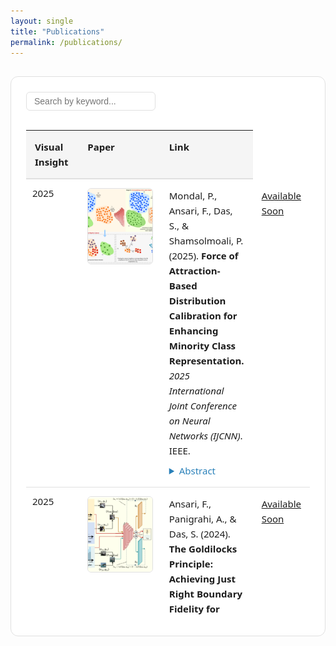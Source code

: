 ```yaml
---
layout: single
title: "Publications"
permalink: /publications/
---
```

<style>
  :root {
    --bg-color: #ffffff;
    --text-color: #1c1c1c;
    --border-color: #e0e0e0;
    --highlight: #2980b9;
    --hover-bg: #f5f5f5;
  }

  @media (prefers-color-scheme: dark) {
    :root {
      --bg-color: #121212;
      --text-color: #e0e0e0;
      --border-color: #2c2c2c;
      --highlight: #4da6ff;
      --hover-bg: #1f1f1f;
    }
  }

  .pub-section {
    padding: 24px;
    background-color: var(--bg-color);
    border: 1px solid var(--border-color);
    border-radius: 12px;
    margin-top: 30px;
  }

  .pub-header {
    display: flex;
    justify-content: space-between;
    align-items: center;
    margin-bottom: 16px;
  }

  .pub-search {
    padding: 6px 12px;
    font-size: 14px;
    border: 1px solid var(--border-color);
    border-radius: 6px;
    background-color: var(--bg-color);
    color: var(--text-color);
  }

  .pub-table-wrapper {
    max-height: 800px;
    overflow-y: auto;
    overflow-x: auto;
    border-radius: 8px;
    position: relative;
  }

  .pub-table {
    width: 100%;
    border-collapse: separate;
    border-spacing: 0;
    font-family: 'Segoe UI', sans-serif;
    font-size: 15px;
    line-height: 1.6;
    color: var(--text-color);
    background-color: var(--bg-color);
    table-layout: fixed;
  }

  .pub-table thead th {
    background-color: var(--hover-bg);
    position: sticky;
    top: 0;
    z-index: 10;
    border-bottom: 2px solid var(--border-color);
  }

  .pub-table th, .pub-table td {
    padding: 14px;
    text-align: left;
    border-bottom: 1px solid var(--border-color);
    vertical-align: top;
  }

  .pub-table tr:hover {
    background-color: var(--hover-bg);
    transition: background-color 0.3s ease;
  }

  .pub-image {
    width: 180px;
    height: 120px;
    object-fit: cover;
    border-radius: 6px;
    border: 1px solid var(--border-color);
    background-color: #fff;
  }

  details summary {
    cursor: pointer;
    color: var(--highlight);
    font-weight: 500;
    margin-top: 8px;
  }

  .pub-link a {
    color: var(--highlight);
    text-decoration: none;
    font-weight: 500;
  }

  .pub-link a:hover {
    text-decoration: underline;
  }

  @media (max-width: 768px) {
    .pub-image {
      width: 100%;
      height: auto;
    }

    .pub-table td, .pub-table th {
      padding: 10px;
    }
  }
</style>
<div class="pub-section">
  <div class="pub-header">
    <input type="text" id="pubSearch" class="pub-search" placeholder="Search by keyword...">
  </div>
  <div class="pub-table-wrapper">
    <table class="pub-table" id="pubTable">
      <thead style="position: sticky; top: 0; z-index: 2; background-color: var(--hover-bg);">
        <tr>
          <th style="width: 20%;">Visual Insight</th>
          <th style="width: 60%;">Paper</th>
          <th style="width: 12%;">Link</th>
        </tr>
      </thead>
      <tbody>
    <tr>
      <td style="white-space: nowrap; padding: 10px;">2025</td>
      <td><img src="assets/publications/mot_diag.png" alt="Thumbnail" class="pub-image"></td>
      <td>
        Mondal, P., Ansari, F., Das, S., & Shamsolmoali, P. (2025). <strong>Force of Attraction-Based Distribution Calibration for Enhancing Minority Class Representation.</strong> 
        <em>2025 International Joint Conference on Neural Networks (IJCNN)</em>. IEEE.
          <details style="margin-top: 8px;">
            <summary style="cursor: pointer; color: #2980b9;">Abstract</summary>
            <p style="margin-top: 6px;">
        Imbalanced image datasets pose significant challenges for developing robust classifiers, particularly when certain classes are heavily underrepresented. To tackle this issue, we propose Density-Driven Attraction (DDA) Oversampling, a novel technique designed to improve class representation in the latent space. Our approach begins by projecting images into disentangled latent representations, ensuring clear separation between classes and precise identification of subclasses. At the core of this method is the Density-Driven Attraction Force (DDAF), a mechanism inspired by gravitational forces. DDAF quantifies the attraction between components of well-represented and underrepresented classes, adjusting the attraction based on the density of each component. This process recalibrates the distributions of underrepresented classes by leveraging their strongest attractions, effectively simulating the natural principles of mass attraction. Extensive classification experiments on six multiclass imbalanced datasets demonstrate that DDA Oversampling outperforms existing state-of-the-art methods, resulting in more accurate and balanced class distributions.     
  </p>
   </details> 
      </td>
      <td><a href="https://ieeexplore.ieee.org/" target="_blank"><span><i class="fas fa-scroll"></i>Available Soon</span></a></td>
    </tr>
    <tr>
      <td style="white-space: nowrap; padding: 10px;">2025</td>
      <td><img src="assets/publications/goldilock.png" alt="Thumbnail" class="pub-image"></td>
      <td>
        Ansari, F., Panigrahi, A., & Das, S. (2024). <strong>The Goldilocks Principle: Achieving Just Right Boundary Fidelity for Long-Tailed Classification.</strong> 
        <em>IEEE Transactions on Emerging Topics in Computational Intelligence</em>.         
        <details style="margin-top: 8px;">
            <summary style="cursor: pointer; color: #2980b9;">Abstract</summary>
            <p style="margin-top: 6px;">
        This study addresses the challenges of learning from long-tailed class imbalances in deep neural networks, particularly for image recognition. Long-tailed class imbalances occur when a dataset's class distribution is highly skewed, with a few head classes containing many instances and numerous tail classes having fewer instances. This imbalance becomes problematic when traditional classification methods, especially deep learning models, prioritize accuracy in the more frequent classes, neglecting the less common ones. 
Furthermore, these methods struggle to maintain consistent boundary fidelity—decision boundaries that are sharp enough to distinguish classes yet smooth enough to generalize well. Hard boundaries, often caused by overfitting tail classes, amplify intra-class variations, while overly soft boundaries blur distinctions between classes, reducing classification accuracy.
We propose a dual-branch network with a shared feature extractor to overcome these challenges. This network uses instance and median samplers for head and medium classes and a reverse sampler for tail classes. Additionally, we implement a specialized loss function as a feature regularizer to reduce the model's sensitivity to irrelevant intra-class variations during classification. This loss function dynamically modulates feature representation alignment, promoting cohesive intra-class structures and clear inter-class separations. To achieve this, our framework incorporates two key components: Dual-Branch Sampler-Guided Mixup (DBSGM) and Adaptive Class-Aware Feature Regularizer (ACFR), which work together to balance class representation and refine decision boundaries.
Integrating DBSGM and ACFR during training helps shape decision boundaries that align with class semantics. To ensure class boundaries are appropriately defined, we propose the temperature-adaptive supervised contrastive loss (TASCL) within the ACFR module, achieving the right balance between smoothness and sharpness. Our single-stage, end-to-end framework demonstrates significant performance improvements, offering a promising solution to the challenges of long-tailed class imbalances in deep learning. 
            </p>
          </details> 
      </td>
      <td><a href="https://ieeexplore.ieee.org/" target="_blank"><span><i class="fas fa-scroll"></i>Available Soon</span></a></td>
    </tr>
    <tr>
      <td style="white-space: nowrap; padding: 10px;">2024</td>
      <td><img src="assets/publications/skin_fairness.jpg" alt="Thumbnail" class="pub-image"></td>
      <td>
        Ansari, F., Chakraborti, T., & Das, S. (2024). <strong>Algorithmic Fairness in Lesion Classification by Mitigating Class Imbalance and Skin Tone Bias.</strong> 
        <em>International Conference on Medical Image Computing and Computer-Assisted Intervention</em>, 373–382. Springer Nature Switzerland Cham.
         <details style="margin-top: 8px;">
            <summary style="cursor: pointer; color: #2980b9;">Abstract</summary>
            <p style="margin-top: 6px;">
Deep learning models have shown considerable promise in the classification of skin lesions. However, a notable challenge arises from their inherent bias towards dominant skin tones and the issue of imbalanced class representation. This study introduces a novel data augmentation technique designed to address these limitations. Our approach harnesses contextual information from the prevalent class to synthesize various samples representing minority classes. Using a mixup-based algorithm guided by an adaptive sampler, our method effectively tackles bias and class imbalance issues. The adaptive sampler dynamically adjusts sampling probabilities based on the network’s meta-set performance, enhancing overall accuracy. Our research demonstrates the efficacy of this approach in mitigating skin tone bias and achieving robust lesion classification across a spectrum of diverse skin colors from two distinct benchmark datasets, offering promising implications for improving dermatological diagnostic systems.
        </p>
          </details> 
      </td>
      <td><a href="https://link.springer.com/chapter/10.1007/978-3-031-72378-0_35" target="_blank"><span><i class="fas fa-scroll"></i>Paper</span></a></td>
    </tr>
    <tr>
      <td style="white-space: nowrap; padding: 10px;">2024</td>
      <td><img src="assets/publications/cco_oversampling.jpg" alt="Thumbnail" class="pub-image"></td>
      <td>
        Mondal, P., Ansari, F., & Das, S. (2024). <strong>CCO: A cluster core-based oversampling technique for improved class-imbalanced learning.</strong> 
        <em>IEEE Transactions on Emerging Topics in Computational Intelligence</em>.
                         <details style="margin-top: 8px;">
            <summary style="cursor: pointer; color: #2980b9;">Abstract</summary>
            <p style="margin-top: 6px;">
        Supervised classification problems from the real world typically face a challenge characterized by the scarcity of samples in one or more target classes compared to the rest of the majority classes. In response to such class imbalance, we propose an oversampling technique based on clustering, aiming to populate the minority class with synthetic samples. This approach capitalizes on the notion of “Cluster Cores,” representing locally dense regions within clusters. These Cluster Cores act as central, densely crowded areas that capture intricate topological properties of the corresponding clusters, especially in complex datasets with a non-convex spatial orientation in the feature space. By concentrating on these high-density regions, our clustering-based oversampling technique generates synthetic samples within the convex hull region of minority class instances in the formed clusters. This strategy ensures the creation of points that align with the data space and considers each minority instance within a specific cluster, thereby averting the problems encountered due to the generation of artificial samples by mere linear combination of the minority class data points, as is encountered in SMOTE (Synthetic Minority Oversampling Technique)-based algorithms. To assess the efficacy of our proposal, we conducted experimental comparisons against several cutting-edge algorithms, considering an array of evaluation metrics on well-known datasets used in the literature for both binary and multi-class classification. Additionally, we undertook a detailed ablation study, scrutinized existing algorithms in our context, delineated their strengths and limitations, and contemplated potential research directions in this domain.
           </p>
          </details>
      </td>
      <td><a href="https://ieeexplore.ieee.org/document/10555431" target="_blank"><span><i class="fas fa-scroll"></i>Paper</span></a></td>
    </tr>
    <tr>
      <td style="white-space: nowrap; padding: 10px;">2024</td>
      <td><img src="assets/publications/mo2e_experts.jpg" alt="Thumbnail" class="pub-image"></td>
      <td>
        Ansari, F., Bhattacharya, A., Saha, B., & Das, S. (2024). <strong>Mo2E: Mixture of Two Experts for Class-Imbalanced Learning from Medical Images.</strong> 
        <em>2024 IEEE International Symposium on Biomedical Imaging (ISBI)</em>, 1–5. IEEE.
                         <details style="margin-top: 8px;">
            <summary style="cursor: pointer; color: #2980b9;">Abstract</summary>
            <p style="margin-top: 6px;">
        Class imbalance in the medical image dataset is almost inherent due to the limited availability of clinical data for certain diseases and patient populations. Under-represented classes in the training set affect the classification task because the classifier tends to learn more from the majority classes, which are more common in the dataset and ignore data from the minority classes. To mitigate this issue, we propose a method to learn using two different convolutional neural network-based experts; such experts try to learn boundaries within the head classes, between the head and tail classes, and within the tail classes. During expert training, we integrate the MixUp regularization method to augment imbalanced data, employing distinct data sampling strategies for more effective mixing compared to random selection in traditional MixUp. During the inference phase, we combine the logits of the different experts based on their expertise in the corresponding classes. This way, we can improve the accuracy of the head and tail classes. Experiments using highly imbalanced and long-tailed datasets demonstrate the effectiveness of the suggested framework.
           </p>
          </details>
      </td>
      <td><a href="https://ieeexplore.ieee.org/document/10635212" target="_blank"><span><i class="fas fa-scroll"></i>Paper</span></a></td>
    </tr>
    <tr>
      <td style="white-space: nowrap; padding: 10px;">2023</td>
      <td><img src="assets/publications/minority_statistics.jpg" alt="Thumbnail" class="pub-image"></td>
      <td>
        Ansari, F., Das, S., & Shamsolmoali, P. (2023). <strong>Handling class imbalance by estimating minority class statistics.</strong> 
        <em>2023 International Joint Conference on Neural Networks (IJCNN)</em>, 1–8. IEEE.
         <details style="margin-top: 8px;">
            <summary style="cursor: pointer; color: #2980b9;">Abstract</summary>
            <p style="margin-top: 6px;">
             The problem of class imbalance arises in machine learning due to the unequal class-specific distribution of data, where most samples belong to one class, and only a few represent the others. To tackle this issue, one paradigm is to use oversampling techniques that synthesize artificial samples of the minority class using the convex combination of the minority class samples taken in some specialized way for different methods. Existing methods do not take into account any information regarding the actual distribution of the minority class, which leads to inconsistencies between the generated distribution and the actual distribution that the minority class might have. In this paper, we propose a parametrization-based method that tries to estimate the statistics of the minority class samples using the statistics of the nearby classes. Using the different hyperparameters, we can control the distribution such that it may approximate the original distribution. Experiments using synthetic and real-world benchmark datasets demonstrate the usefulness of our techniques across multiple metrics.
            </p>
          </details>
      </td>
      <td><a href="https://ieeexplore.ieee.org/document/10191975" target="_blank"><span><i class="fas fa-scroll"></i>Paper</span></a></td>
    </tr>
  </tbody>
    </table>
  </div>
</div>

<script>
  document.getElementById('pubSearch').addEventListener('input', function () {
    const filter = this.value.toLowerCase();
    const rows = document.querySelectorAll('#pubTable tbody tr');
    rows.forEach(row => {
      row.style.display = row.innerText.toLowerCase().includes(filter) ? '' : 'none';
    });
  });
</script>

